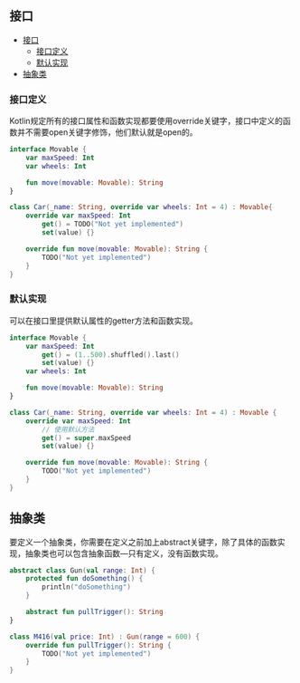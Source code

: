 ## 接口

- [接口](#接口)
  - [接口定义](#接口定义)
  - [默认实现](#默认实现)
- [抽象类](#抽象类)

### 接口定义

Kotlin规定所有的接口属性和函数实现都要使用override关键字，接口中定义的函数并不需要open关键字修饰，他们默认就是open的。

```kt
interface Movable {
    var maxSpeed: Int
    var wheels: Int

    fun move(movable: Movable): String
}

class Car(_name: String, override var wheels: Int = 4) : Movable{
    override var maxSpeed: Int
        get() = TODO("Not yet implemented")
        set(value) {}

    override fun move(movable: Movable): String {
        TODO("Not yet implemented")
    }
}
```

### 默认实现

可以在接口里提供默认属性的getter方法和函数实现。

```kt
interface Movable {
    var maxSpeed: Int
        get() = (1..500).shuffled().last()
        set(value) {}
    var wheels: Int

    fun move(movable: Movable): String
}

class Car(_name: String, override var wheels: Int = 4) : Movable {
    override var maxSpeed: Int
        // 使用默认方法
        get() = super.maxSpeed
        set(value) {}

    override fun move(movable: Movable): String {
        TODO("Not yet implemented")
    }
}
```

## 抽象类

要定义一个抽象类，你需要在定义之前加上abstract关键字，除了具体的函数实现，抽象类也可以包含抽象函数—只有定义，没有函数实现。

```kt
abstract class Gun(val range: Int) {
    protected fun doSomething() {
        println("doSomething")
    }

    abstract fun pullTrigger(): String
}

class M416(val price: Int) : Gun(range = 600) {
    override fun pullTrigger(): String {
        TODO("Not yet implemented")
    }
}
```